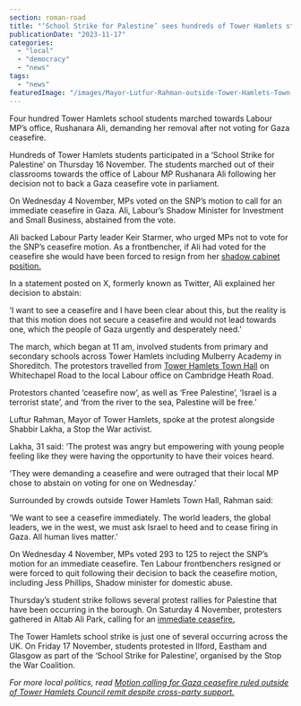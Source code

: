 ```yaml
---
section: roman-road
title: "‘School Strike for Palestine’ sees hundreds of Tower Hamlets students march out of class to local MP's office"
publicationDate: "2023-11-17"
categories: 
  - "local"
  - "democracy"
  - "news"
tags: 
  - "news"
featuredImage: "/images/Mayor-Lutfur-Rahman-outside-Tower-Hamlets-Town-Hall.jpg"
---
```


Four hundred Tower Hamlets school students marched towards Labour MP’s office, Rushanara Ali, demanding her removal after not voting for Gaza ceasefire. 

Hundreds of Tower Hamlets students participated in a ‘School Strike for Palestine’ on Thursday 16 November. The students marched out of their classrooms towards the office of Labour MP Rushanara Ali following her decision not to back a Gaza ceasefire vote in parliament. 

On Wednesday 4 November, MPs voted on the SNP’s motion to call for an immediate ceasefire in Gaza. Ali, Labour’s Shadow Minister for Investment and Small Business, abstained from the vote.

Ali backed Labour Party leader Keir Starmer, who urged MPs not to vote for the SNP’s ceasefire motion. As a frontbencher, if Ali had voted for the ceasefire she would have been forced to resign from her [shadow cabinet position.](https://www.bbc.co.uk/news/uk-politics-67417726)

In a statement posted on X, formerly known as Twitter, Ali explained her decision to abstain: 

‘I want to see a ceasefire and I have been clear about this, but the reality is that this motion does not secure a ceasefire and would not lead towards one, which the people of Gaza urgently and desperately need.’

The march, which began at 11 am, involved students from primary and secondary schools across Tower Hamlets including Mulberry Academy in Shoreditch. The protestors travelled from [Tower Hamlets Town Hall](https://romanroadlondon.com/tower-hamlets-town-hall-moves-whitechapel-former-royal-london-hospital/) on Whitechapel Road to the local Labour office on Cambridge Heath Road.

Protestors chanted ‘ceasefire now’, as well as ‘Free Palestine’, ‘Israel is a terrorist state’, and ‘from the river to the sea, Palestine will be free.’

Luftur Rahman, Mayor of Tower Hamlets, spoke at the protest alongside Shabbir Lakha, a Stop the War activist. 

Lakha, 31 said: ‘The protest was angry but empowering with young people feeling like they were having the opportunity to have their voices heard.

‘They were demanding a ceasefire and were outraged that their local MP chose to abstain on voting for one on Wednesday.’ 

Surrounded by crowds outside Tower Hamlets Town Hall, Rahman said:

‘We want to see a ceasefire immediately. The world leaders, the global leaders, we in the west, we must ask Israel to heed and to cease firing in Gaza. All human lives matter.’ 

On Wednesday 4 November, MPs voted 293 to 125 to reject the SNP’s motion for an immediate ceasefire. Ten Labour frontbenchers resigned or were forced to quit following their decision to back the ceasefire motion, including Jess Phillips, Shadow minister for domestic abuse. 

Thursday’s student strike follows several protest rallies for Palestine that have been occurring in the borough. On Saturday 4 November, protesters gathered in Altab Ali Park, calling for an [immediate ceasefire.](https://whitechapellondon.co.uk/gaza-palestine-protest-tower-hamlets-november-2023/)

The Tower Hamlets school strike is just one of several occurring across the UK. On Friday 17 November, students protested in Ilford, Eastham and Glasgow as part of the ‘School Strike for Palestine’, organised by the Stop the War Coalition. 

_For more local politics, read_ [_Motion calling for Gaza ceasefire ruled outside of Tower Hamlets Council remit despite cross-party support._](https://romanroadlondon.com/tower-hamlets-aspire-labour-green-gaza-ceasefire-motion-rejected-council/)

